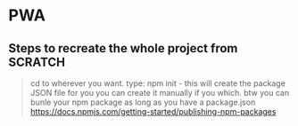 # PWA

## Steps to recreate the whole project from SCRATCH

> cd to wherever you want.
> type: npm init - this will create the package JSON file for you you can create it manually if you which.
> btw you can bunle your npm package as long as you have a package.json
https://docs.npmjs.com/getting-started/publishing-npm-packages
>
